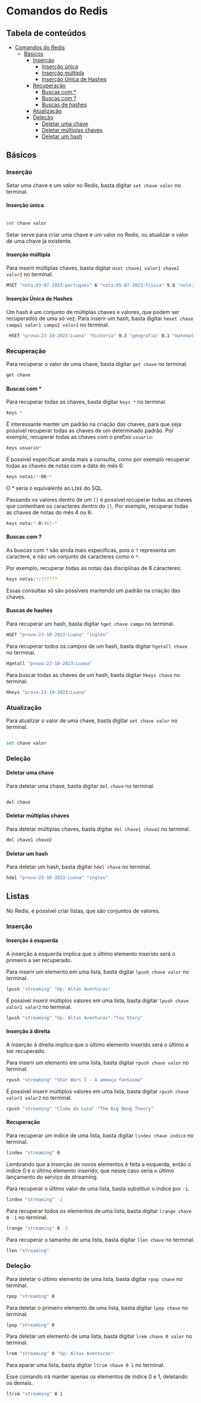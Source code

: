 # Comandos do Redis

## Tabela de conteúdos

- [Comandos do Redis](#comandos-do-redis)
  - [Básicos](#básicos)
    - [Inserção](#inserção)
        - [Inserção única](#inserção-única)
        - [Inserção múltipla](#inserção-múltipla)
        - [Inserção Única de Hashes](#inserção-única-de-hashes)
    - [Recuperação](#recuperação)
        - [Buscas com *](#buscas-com-)
        - [Buscas com ?](#buscas-com-1)
        - [Buscas de hashes](#buscas-de-hashes)
    - [Atualização](#atualização)
    - [Deleção](#deleção)
        - [Deletar uma chave](#deletar-uma-chave)
        - [Deletar múltiplas chaves](#deletar-múltiplas-chaves)
        - [Deletar um hash](#deletar-um-hash)

## Básicos

### Inserção 
Setar uma chave e um valor no Redis, basta digitar `set chave valor` no terminal.

#### Inserção única
```bash

set chave valor

```

Setar serve para criar uma chave e um valor no Redis, ou atualizar o valor de uma chave já existente.

#### Inserção múltipla

Para inserir múltiplas chaves, basta digitar `mset chave1 valor1 chave2 valor2` no terminal.

```bash
MSET "nota:03-07-2023:portugues" 6 "nota:05-07-2023:fisica" 9.0 "nota:10-07-2023:quimica" 3
```

#### Inserção Única de Hashes

Um hash é um conjunto de múltiplas chaves e valores, que podem ser recuperados de uma só vez. Para inserir um hash, basta digitar `hmset chave campo1 valor1 campo2 valor2` no terminal.

```bash
 HSET "prova:23-10-2023:Luana" "historia" 9.3 "geografia" 8.1 "matematica" 10 "fisica" 9.1 "ingles" 8
```

### Recuperação

Para recuperar o valor de uma chave, basta digitar `get chave` no terminal.

```bash
get chave
```
#### Buscas com *

Para recuperar todas as chaves, basta digitar `keys *` no terminal.

```bash
keys *
```

É interessante manter um padrão na criação das chaves, para que seja possível recuperar todas as chaves de um determinado padrão. Por exemplo, recuperar todas as chaves com o prefixo `usuario`:

```bash
keys usuario*
```

É possível especificar ainda mais a consulta, como por exemplo recuperar todas as chaves de notas com a data do mês 6:

```bash
keys notas:*-06-*
```

O * seria o equivalente ao `LIKE` do SQL.

Passando os valores dentro de um `[]` é possível recuperar todas as chaves que contenham os caracteres dentro do `[]`. Por exemplo, recuperar todas as chaves de notas do mês 4 ou 6:
    
```bash
keys nota:*-0[46]-*
```

#### Buscas com ?

As buscas com `?` são ainda mais especificas, pois o `?` representa um caractere, e não um conjunto de caracteres como o `*`.

Por exemplo, recuperar todas as notas das disciplinas de 6 caracteres:

```bash
keys notas:*:??????
```
Essas consultas só são possíveis mantendo um padrão na criação das chaves.

#### Buscas de hashes

Para recuperar um hash, basta digitar `hget chave campo` no terminal.

```bash
HGET "prova:23-10-2023:Luana" "ingles"
```

Para recuperar todos os campos de um hash, basta digitar `hgetall chave` no terminal.

```bash
Hgetall "prova:23-10-2023:Luana"
```

Para buscar todas as chaves de um hash, basta digitar `hkeys chave` no terminal.

```bash
Hkeys "prova:23-10-2023:Luana"
```

### Atualização

Para atualizar o valor de uma chave, basta digitar `set chave valor` no terminal.

```bash

set chave valor

```
### Deleção

#### Deletar uma chave

Para deletar uma chave, basta digitar `del chave` no terminal.

```bash

del chave

```
#### Deletar múltiplas chaves

Para deletar múltiplas chaves, basta digitar `del chave1 chave2` no terminal.

```bash
del chave1 chave2
```

#### Deletar um hash

Para deletar um hash, basta digitar `hdel chave` no terminal.

```bash
hdel "prova:23-10-2023:Luana" "ingles"
```

## Listas

No Redis, é possível criar listas, que são conjuntos de valores.

### Inserção

#### Inserção à esquerda

A inserção à esquerda implica que o último elemento inserido será o primeiro a ser recuperado.

Para inserir um elemento em uma lista, basta digitar `lpush chave valor` no terminal.

```bash
lpush "streaming" "Up: Altas Aventuras"
```

É possível inserir múltiplos valores em uma lista, basta digitar `lpush chave valor1 valor2` no terminal.

```bash
lpush "streaming" "Up: Altas Aventuras" "Toy Story"
```

#### Inserção à direita

A inserção à direita implica que o último elemento inserido será o último a ser recuperado.

Para inserir um elemento em uma lista, basta digitar `rpush chave valor` no terminal.

```bash
rpush "streaming" "Star Wars I - A ameaça fantasma"
```

É possível inserir múltiplos valores em uma lista, basta digitar `rpush chave valor1 valor2` no terminal.

```bash
rpush "streaming" "Clube da Luta" "The Big Bang Theory"
```

#### Recuperação

Para recuperar um indice de uma lista, basta digitar `lindex chave indice` no terminal.

```bash
lindex "streaming" 0
```
Lembrando que a inserção de novos elementos é feita a esquerda, então o indice 0 é o último elemento inserido, que nesse caso seria o último lançamento do serviço de streaming.

Para recuperar o último valor de uma lista, basta substituir o indice por `-1`.

```bash
lindex "streaming" -1
```

Para recuperar todos os elementos de uma lista, basta digitar `lrange chave 0 -1` no terminal.

```bash
lrange "streaming" 0 -1
```

Para recuperar o tamanho de uma lista, basta digitar `llen chave` no terminal.

```bash
llen "streaming"
```

### Deleção

Para deletar o último elemento de uma lista, basta digitar `rpop chave` no terminal.

```bash
rpop "streaming" 0
```

Para deletar o primeiro elemento de uma lista, basta digitar `lpop chave` no terminal.

```bash
lpop "streaming" 0
```

Para deletar um elemento de uma lista, basta digitar `lrem chave 0 valor` no terminal.

```bash
lrem "streaming" 0 "Up: Altas Aventuras"
```

Para aparar uma lista, basta digitar `ltrim chave 0 1` no terminal.

Esse comando irá manter apenas os elementos de indice 0 e 1, deletando os demais.

```bash
ltrim "streaming" 0 1
```